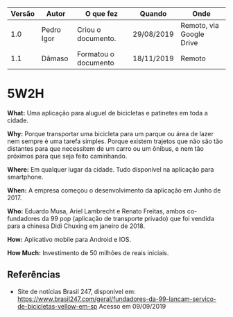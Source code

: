 |Versão| Autor | O que fez |  Quando | Onde |
|------|------| --------  |-------- | -----|
|1.0| Pedro Igor | Criou o documento. |29/08/2019| Remoto, via Google Drive |
|1.1| Dâmaso | Formatou o documento | 18/11/2019 | Remoto |

# 5W2H

**What:** Uma aplicação para aluguel de bicicletas e patinetes em toda a cidade.

**Why:** Porque transportar uma bicicleta para um parque ou área de lazer nem sempre é uma tarefa simples. Porque existem trajetos que não são tão distantes para que necessitem de um carro ou um ônibus, e nem tão próximos para que seja feito caminhando.

**Where:** Em qualquer lugar da cidade. Tudo disponível na aplicação para smartphone.

**When:** A empresa começou o desenvolvimento da aplicação em Junho de 2017.

**Who:** Eduardo Musa, Ariel Lambrecht e Renato Freitas, ambos co-fundadores da 99 pop (aplicação de transporte privado) que foi vendida para a chinesa Didi Chuxing em janeiro de 2018.

**How:** Aplicativo mobile para Android e IOS.

**How Much:** Investimento de 50 milhões de reais iniciais.


## Referências

- Site de notícias Brasil 247, disponível em: https://www.brasil247.com/geral/fundadores-da-99-lancam-servico-de-bicicletas-yellow-em-sp Acesso em 09/09/2019
